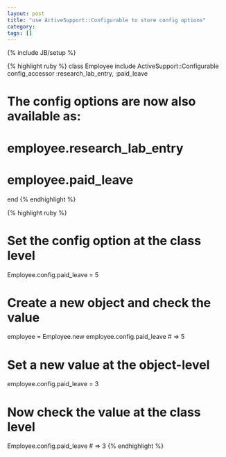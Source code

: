 ```yaml
---
layout: post
title: "use ActiveSupport::Configurable to store config options"
category: 
tags: []
---
```

{% include JB/setup %}

{% highlight ruby %}
class Employee
  include ActiveSupport::Configurable
  config_accessor :research_lab_entry, :paid_leave
  
  # The config options are now also available as: 
  # employee.research_lab_entry
  # employee.paid_leave
end
{% endhighlight %}


{% highlight ruby %}
# Set the config option at the class level
Employee.config.paid_leave = 5

# Create a new object and check the value
employee = Employee.new
employee.config.paid_leave # => 5

# Set a new value at the object-level
employee.config.paid_leave = 3

# Now check the value at the class level
Employee.config.paid_leave # => 3
{% endhighlight %}